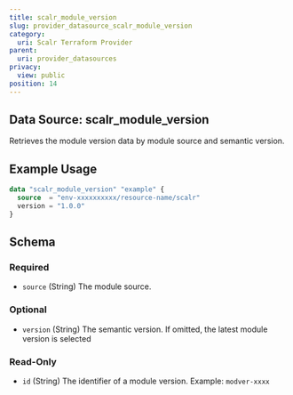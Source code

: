 ```yaml
---
title: scalr_module_version
slug: provider_datasource_scalr_module_version
category:
  uri: Scalr Terraform Provider
parent:
  uri: provider_datasources
privacy:
  view: public
position: 14
---
```

## Data Source: scalr_module_version

Retrieves the module version data by module source and semantic version.

## Example Usage

```terraform
data "scalr_module_version" "example" {
  source  = "env-xxxxxxxxxx/resource-name/scalr"
  version = "1.0.0"
}
```

<!-- schema generated by tfplugindocs -->
## Schema

### Required

- `source` (String) The module source.

### Optional

- `version` (String) The semantic version. If omitted, the latest module version is selected

### Read-Only

- `id` (String) The identifier of а module version. Example: `modver-xxxx`
